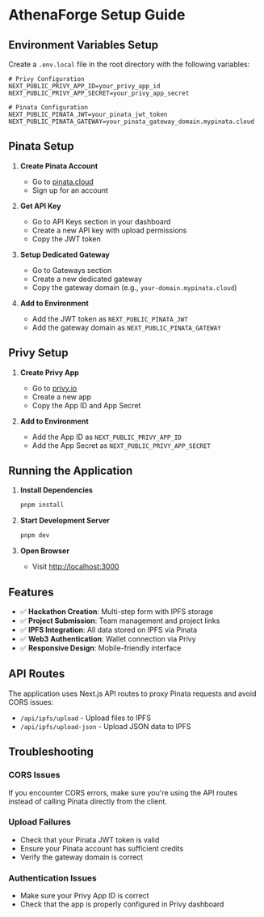 # AthenaForge Setup Guide

## Environment Variables Setup

Create a `.env.local` file in the root directory with the following variables:

```env
# Privy Configuration
NEXT_PUBLIC_PRIVY_APP_ID=your_privy_app_id
NEXT_PUBLIC_PRIVY_APP_SECRET=your_privy_app_secret

# Pinata Configuration
NEXT_PUBLIC_PINATA_JWT=your_pinata_jwt_token
NEXT_PUBLIC_PINATA_GATEWAY=your_pinata_gateway_domain.mypinata.cloud
```

## Pinata Setup

1. **Create Pinata Account**
   - Go to [pinata.cloud](https://pinata.cloud)
   - Sign up for an account

2. **Get API Key**
   - Go to API Keys section in your dashboard
   - Create a new API key with upload permissions
   - Copy the JWT token

3. **Setup Dedicated Gateway**
   - Go to Gateways section
   - Create a new dedicated gateway
   - Copy the gateway domain (e.g., `your-domain.mypinata.cloud`)

4. **Add to Environment**
   - Add the JWT token as `NEXT_PUBLIC_PINATA_JWT`
   - Add the gateway domain as `NEXT_PUBLIC_PINATA_GATEWAY`

## Privy Setup

1. **Create Privy App**
   - Go to [privy.io](https://privy.io)
   - Create a new app
   - Copy the App ID and App Secret

2. **Add to Environment**
   - Add the App ID as `NEXT_PUBLIC_PRIVY_APP_ID`
   - Add the App Secret as `NEXT_PUBLIC_PRIVY_APP_SECRET`

## Running the Application

1. **Install Dependencies**
   ```bash
   pnpm install
   ```

2. **Start Development Server**
   ```bash
   pnpm dev
   ```

3. **Open Browser**
   - Visit [http://localhost:3000](http://localhost:3000)

## Features

- ✅ **Hackathon Creation**: Multi-step form with IPFS storage
- ✅ **Project Submission**: Team management and project links
- ✅ **IPFS Integration**: All data stored on IPFS via Pinata
- ✅ **Web3 Authentication**: Wallet connection via Privy
- ✅ **Responsive Design**: Mobile-friendly interface

## API Routes

The application uses Next.js API routes to proxy Pinata requests and avoid CORS issues:

- `/api/ipfs/upload` - Upload files to IPFS
- `/api/ipfs/upload-json` - Upload JSON data to IPFS

## Troubleshooting

### CORS Issues
If you encounter CORS errors, make sure you're using the API routes instead of calling Pinata directly from the client.

### Upload Failures
- Check that your Pinata JWT token is valid
- Ensure your Pinata account has sufficient credits
- Verify the gateway domain is correct

### Authentication Issues
- Make sure your Privy App ID is correct
- Check that the app is properly configured in Privy dashboard
